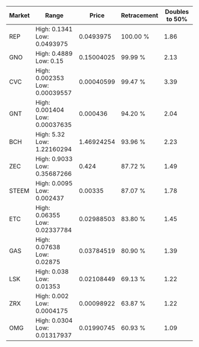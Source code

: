 | Market | Range | Price| Retracement | Doubles to 50% |
| --- | --- | --- | --- | --- |
| REP | High: 0.1341<br />Low: 0.0493975 | 0.0493975 | 100.00 % | 1.86 |
| GNO | High: 0.4889<br />Low: 0.15 | 0.15004025 | 99.99 % | 2.13 |
| CVC | High: 0.002353<br />Low: 0.00039557 | 0.00040599 | 99.47 % | 3.39 |
| GNT | High: 0.001404<br />Low: 0.00037635 | 0.000436 | 94.20 % | 2.04 |
| BCH | High: 5.32<br />Low: 1.22160294 | 1.46924254 | 93.96 % | 2.23 |
| ZEC | High: 0.9033<br />Low: 0.35687266 | 0.424 | 87.72 % | 1.49 |
| STEEM | High: 0.0095<br />Low: 0.002437 | 0.00335 | 87.07 % | 1.78 |
| ETC | High: 0.06355<br />Low: 0.02337784 | 0.02988503 | 83.80 % | 1.45 |
| GAS | High: 0.07638<br />Low: 0.02875 | 0.03784519 | 80.90 % | 1.39 |
| LSK | High: 0.038<br />Low: 0.01353 | 0.02108449 | 69.13 % | 1.22 |
| ZRX | High: 0.002<br />Low: 0.0004175 | 0.00098922 | 63.87 % | 1.22 |
| OMG | High: 0.0304<br />Low: 0.01317937 | 0.01990745 | 60.93 % | 1.09 |
